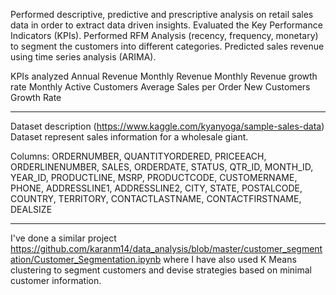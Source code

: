 Performed descriptive, predictive and prescriptive analysis on retail sales data in order to extract data driven insights. Evaluated the Key Performance Indicators (KPIs). Performed RFM Analysis (recency, frequency, monetary) to segment the customers into different categories. Predicted sales revenue using time series analysis (ARIMA).


KPIs analyzed 
Annual Revenue
Monthly Revenue
Monthly Revenue growth rate
Monthly Active Customers
Average Sales per Order
New Customers Growth Rate

------------------------------------------------------------------------------------------------------------------------------

Dataset description (https://www.kaggle.com/kyanyoga/sample-sales-data)
Dataset represent sales information for a wholesale giant. 


Columns: ORDERNUMBER, QUANTITYORDERED, PRICEEACH, ORDERLINENUMBER, SALES, ORDERDATE, STATUS, QTR_ID, MONTH_ID, YEAR_ID, PRODUCTLINE, MSRP, PRODUCTCODE, CUSTOMERNAME, PHONE, ADDRESSLINE1, ADDRESSLINE2, CITY, STATE, POSTALCODE, COUNTRY, TERRITORY, CONTACTLASTNAME, CONTACTFIRSTNAME, DEALSIZE


------------------------------------------------------------------------------------------------------------------------------


I've done a similar project https://github.com/karanm14/data_analysis/blob/master/customer_segmentation/Customer_Segmentation.ipynb where I have also used K Means clustering to segment customers and devise strategies based on minimal customer information.
